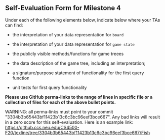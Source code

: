 ## Self-Evaluation Form for Milestone 4

Under each of the following elements below, indicate below where your
TAs can find:

- the interpretation of your data representation for `board`


- the interpretation of your data representation for `game state`



- the publicly visible methods/functions for game treees 



- the data description of the game tree, including an interpretation;



- a signature/purpose statement of functionality for the first query function



- unit tests for first query functionality

**Please use GitHub perma-links to the range of lines in specific
file or a collection of files for each of the above bullet points.**

  WARNING: all perma-links must point to your commit "3304b3b65443bf11423b13c6c3bc96eef3bce667".
  Any bad links will result in a zero score for this self-evaluation.
  Here is an example link:
    <https://github.ccs.neu.edu/CS4500-F20/texline/tree/3304b3b65443bf11423b13c6c3bc96eef3bce667/Fish>

